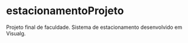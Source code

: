 # estacionamentoProjeto
 Projeto final de faculdade. Sistema de estacionamento desenvolvido em Visualg.
